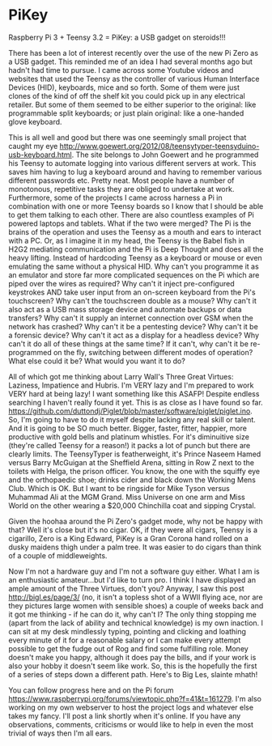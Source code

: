 # PiKey

Raspberry Pi 3 + Teensy 3.2 = PiKey: a USB gadget on steroids!!!

There has been a lot of interest recently over the use of the new Pi Zero as a USB gadget. This reminded me of an idea I had several months ago but hadn't had time to pursue. I came across some Youtube videos and websites that used the Teensy as the controller of various Human Interface Devices (HID), keyboards, mice and so forth. Some of them were just clones of the kind of off the shelf kit you could pick up in any electrical retailer. But some of them seemed to be either superior to the original: like programmable split keyboards; or just plain original: like a one-handed glove keyboard.

This is all well and good but there was one seemingly small project that caught my eye http://www.goewert.org/2012/08/teensytyper-teensyduino-usb-keyboard.html. The site belongs to John Goewert and he programmed his Teensy to automate logging into various different servers at work. This saves him having to lug a keyboard around and having to remember various different passwords etc. Pretty neat. Most people have a number of monotonous, repetitive tasks they are obliged to undertake at work. Furthermore, some of the projects I came across harness a Pi in combination with one or more Teensy boards so I know that I should be able to get them talking to each other. There are also countless examples of Pi powered laptops and tablets. What if the two were merged? The Pi is the brains of the operation and uses the Teensy as a mouth and ears to interact with a PC. Or, as I imagine it in my head, the Teensy is the Babel fish in H2G2 mediating communication and the Pi is Deep Thought and does all the heavy lifting. Instead of hardcoding Teensy as a keyboard or mouse or even emulating the same without a physical HID. Why can't you programme it as an emulator and store far more complicated sequences on the Pi which are piped over the wires as required? Why can't it inject pre-configured keystrokes AND take user input from an on-screen keyboard from the Pi's touchscreen? Why can't the touchscreen double as a mouse? Why can't it also act as a USB mass storage device and automate backups or data transfers? Why can't it supply an internet connection over GSM when the network has crashed? Why can't it be a pentesting device? Why can't it be a forensic device? Why can't it act as a display for a headless device? Why can't it do all of these things at the same time? If it can't, why can't it be re-programmed on the fly, switching between different modes of operation? What else could it be? What would you want it to do?

All of which got me thinking about Larry Wall's Three Great Virtues: Laziness, Impatience and Hubris. I'm VERY lazy and I'm prepared to work VERY hard at being lazy! I want something like this ASAFP! Despite endless searching I haven't really found it yet. This is as close as I have found so far. https://github.com/duttondj/Piglet/blob/master/software/piglet/piglet.ino. So, I'm going to have to do it myself despite lacking any real skill or talent. And it is going to be SO much better. Bigger, faster, fitter, happier, more productive with gold bells and platinum whistles. For it's diminuitive size (they're called Teensy for a reason!) it packs a lot of punch but there are clearly limits. The TeensyTyper is featherweight, it's Prince Naseem Hamed versus Barry McGuigan at the Sheffield Arena, sitting in Row Z next to the toilets with Helga, the prison officer. You know, the one with the squiffy eye and the orthopaedic shoe; drinks cider and black down the Working Mens Club. Which is OK. But I want to be ringside for Mike Tyson versus Muhammad Ali at the MGM Grand. Miss Universe on one arm and Miss World on the other wearing a $20,000 Chinchilla coat and sipping Crystal. 

Given the hoohaa around the Pi Zero's gadget mode, why not be happy with that? Well it's close but it's no cigar. OK, if they were all cigars, Teensy is a cigarillo, Zero is a King Edward, PiKey is a Gran Corona hand rolled on a dusky maidens thigh under a palm tree. It was easier to do cigars than think of a couple of middleweights.

Now I'm not a hardware guy and I'm not a software guy either. What I am is an enthusiastic amateur...but I'd like to turn pro. I think I have displayed an ample amount of the Three Virtues, don't you? Anyway, I saw this post http://bigl.es/page/3/ (no, it isn't a topless shot of a WWII flying ace, nor are they pictures large women with sensible shoes) a couple of weeks back and it got me thinking - if he can do it, why can't I? The only thing stopping me (apart from the lack of ability and technical knowledge) is my own inaction. I can sit at my desk mindlessly typing, pointing and clicking and loathing every minute of it for a reasonable salary or I can make every attempt possible to get the fudge out of Rog and find some fulfilling role. Money doesn't make you happy, although it does pay the bills, and if your work is also your hobby it doesn't seem like work. So, this is the hopefully the first of a series of steps down a different path. Here's to Big Les, slainte mhath!

You can follow progress here and on the Pi forum https://www.raspberrypi.org/forums/viewtopic.php?f=41&t=161279. I'm also working on my own webserver to host the project logs and whatever else takes my fancy. I'll post a link shortly when it's online. If you have any observations, comments, criticisms or would like to help in even the most trivial of ways then I'm all ears.

